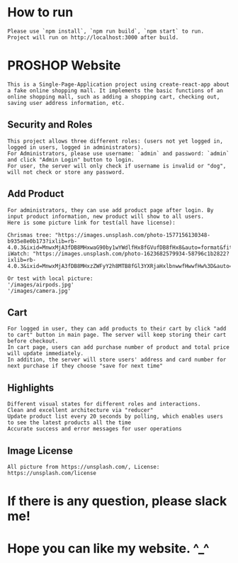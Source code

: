 # How to run
    Please use `npm install`, `npm run build`, `npm start` to run.
    Project will run on http://localhost:3000 after build.

# PROSHOP Website
    This is a Single-Page-Application project using create-react-app about a fake online shopping mall. It implements the basic functions of an online shopping mall, such as adding a shopping cart, checking out, saving user address information, etc.

## Security and Roles
    This project allows three different roles: (users not yet logged in, logged in users, logged in administrators). 
    For Administrators, please use username: `admin` and password: `admin` and click "Admin Login" button to login. 
    For user, the server will only check if username is invalid or "dog", will not check or store any password.

## Add Product
    For administrators, they can use add product page after login. By input product information, new product will show to all users.
    Here is some picture link for test(all have license):

    Chrismas tree: "https://images.unsplash.com/photo-1577156130348-b935e8e0b173?ixlib=rb-4.0.3&ixid=MnwxMjA3fDB8MHxwaG90by1wYWdlfHx8fGVufDB8fHx8&auto=format&fit=crop&w=987&q=80"
    iWatch: "https://images.unsplash.com/photo-1623682579934-58796c1b2822?ixlib=rb-4.0.3&ixid=MnwxMjA3fDB8MHxzZWFyY2h8MTB8fGl3YXRjaHxlbnwwfHwwfHw%3D&auto=format&fit=crop&w=800&q=60"

    Or test with local picture:
    '/images/airpods.jpg'
    '/images/camera.jpg'

## Cart
    For logged in user, they can add products to their cart by click "add to cart" button in main page. The server will keep storing their cart before checkout.
    In cart page, users can add purchase number of product and total price will update immediately.
    In addition, the server will store users' address and card number for next purchase if they choose "save for next time"

## Highlights
    Different visual states for different roles and interactions.
    Clean and excellent architecture via "reducer"
    Update product list every 20 seconds by polling, which enables users to see the latest products all the time
    Accurate success and error messages for user operations

## Image License
    All picture from https://unsplash.com/, License: https://unsplash.com/license

#  If there is any question, please slack me!
#  Hope you can like my website. ^_^